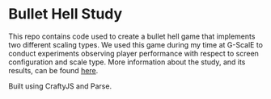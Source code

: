 # Bullet Hell Study

This repo contains code used to create a bullet hell game that implements two different scaling types. We used this game during my time at G-ScalE to conduct experiments observing player performance with respect to screen configuration and scale type. More information about the study, and its results, can be found [here](http://www.cas.mcmaster.ca/~teather/pdfs/GEM2014_poster1.pdf).

Built using CraftyJS and Parse.